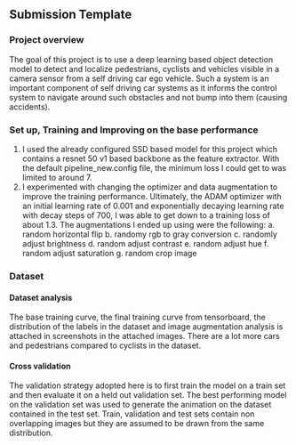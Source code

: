 ## Submission Template

### Project overview
The goal of this project is to use a deep learning based object detection model to detect and localize
pedestrians, cyclists and vehicles visible in a camera sensor from a self driving car ego vehicle. Such
a system is an important component of self driving car systems as it informs the control system to
navigate around such obstacles and not bump into them (causing accidents).

### Set up, Training and Improving on the base performance
1. I used the already configured SSD based model for this project which contains a resnet 50 v1 based
backbone as the feature extractor. With the default pipeline_new.config file, the minimum loss I could get to was limited to around 7.
2. I experimented with changing the optimizer and data augmentation to improve the training
performance. Ultimately, the ADAM optimizer with an initial learning rate of 0.001 and exponentially
decaying learning rate with decay steps of 700, I was able to get down to a training loss of 
about 1.3. The augmentations I ended up using were the following:
	a. random horizontal flip
	b. randomy rgb to gray conversion
	c. randomly adjust brightness
	d. random adjust contrast
	e. random adjust hue
	f. random adjust saturation
	g. random crop image

### Dataset
#### Dataset analysis
The base training curve, the final training curve from tensorboard, the distribution of the labels
in the dataset and image augmentation analysis is attached in screenshots in the attached images.
There are a lot more cars and pedestrians compared to cyclists in the dataset.

#### Cross validation
The validation strategy adopted here is to first train the model on a train set and then evaluate it
on a held out validation set. The best performing model on the validation set was used to generate
the animation on the dataset contained in the test set. Train, validation and test sets contain
non overlapping images but they are assumed to be drawn from the same distribution.
